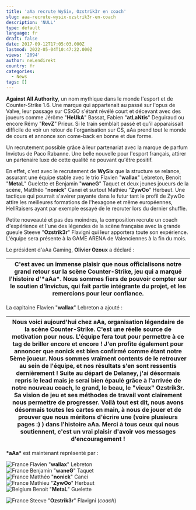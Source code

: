```yaml
---
title: 'aAa recrute WySix, Ozstrik3r en coach'
slug: aaa-recrute-wysix-ozstrik3r-en-coach
description: 'NULL'
type: default
language: fr
draft: false
date: 2017-09-12T17:05:03.000Z
lastmod: 2022-05-04T10:47:22.000Z
views: '2094'
author: neLendirekt
country: fr
categories:
  - News
tags: []
---
```

**Against All Authority**, un nom mythique dans le monde l'esport et de Counter-Strike 1.6\. Une marque qui appartenait au passé sur l'opus de Valve, leur passage sur CS:GO s'étant révélé court et décevant avec des joueurs comme Jérôme "**HeUkA**" Bassat, Fabien "**atLaNtis**" Deguiraud ou encore Rémy "**RevZ**" Prieur. Si le train semblait passé et qu'il apparaissait difficile de voir un retour de l'organisation sur CS, aAa prend tout le monde de cours et annonce son come-back en bonne et due forme. 

Un recrutement possible grâce à leur partenariat avec la marque de parfum Invictus de Paco Rabanne. Une belle nouvelle pour l'esport français, attirer un partenaire luxe de cette qualité ne pouvant qu'être positif.

En effet, c'est avec le recrutement de **WySix** que la structure se relance, assurant une équipe stable avec le trio Flavien "**wallax**" Lebreton, Benoit "**MetaL**" Guelette et Benjamin "**waneG**" Taquet et deux jeunes joueurs de la scène, Matthéo "**nonick**" Canei et surtout Mathieu "**ZywOo**" Herbaut. Une tactique qui pourrait s'avérer payante dans le futur tant le profil de ZywOo attire les meilleures formations de l'hexagone et même européennes, HellRaisers ayant par exemple essayé de le recruter lors du dernier shuffle. 

Petite nouveauté et pas des moindres, la composition recrute un coach d'expérience et l'une des légendes de la scène française avec la grande gueule Steeve "**Ozstrik3r**" Flavigni qui leur apportera toute son expérience. L'équipe sera présente à la GAME ARENA de Valenciennes à la fin du mois.

Le président d'aAa Gaming, **Olivier Ozoux** a déclaré : 

| C'est avec un immense plaisir que nous officialisons notre grand retour sur la scène Counter-Strike, jeu qui a marqué l'histoire d'\*aAa\*. Nous sommes fiers de pouvoir compter sur le soutien d'Invictus, qui fait partie intégrante du projet, et les remercions pour leur confiance. |
| ---------------------------------------------------------------------------------------------------------------------------------------------------------------------------------------------------------------------------------------------------------------------------------------- |

La capitaine Flavien "**wallax**" Lebreton a ajouté : 

| Nous voici aujourd'hui chez aAa, organisation légendaire de la scène Counter-Strike. C'est une réelle source de motivation pour nous. L'équipe fera tout pour permettre à ce tag de briller encore et encore ! J'en profite également pour annoncer que nonick est bien confirmé comme étant notre 5ème joueur. Nous sommes vraiment contents de le retrouver au sein de l'équipe, et nos résultats s'en sont ressentis dernièrement ! Suite au départ de Delaney, j'ai désormais repris le lead mais je serai bien épaulé grâce à l'arrivée de notre nouveau coach, le grand, le beau, le "vieux" Ozstrik3r. Sa vision de jeu et ses méthodes de travail vont clairement nous permettre de progresser. Voilà tout est dit, nous avons désormais toutes les cartes en main, à nous de jouer et de prouver que nous méritons d'écrire une (voire plusieurs pages :) ) dans l'histoire aAa. Merci à tous ceux qui nous soutiennent, c'est un vrai plaisir d'avoir vos messages d'encouragement ! |
| ---------------------------------------------------------------------------------------------------------------------------------------------------------------------------------------------------------------------------------------------------------------------------------------------------------------------------------------------------------------------------------------------------------------------------------------------------------------------------------------------------------------------------------------------------------------------------------------------------------------------------------------------------------------------------------------------------------------------------------------------------------------------------------------------------------------------------------------------------------------------------------------------------------------------------------------------------------------------------------------------- |

**\*aAa\*** est maintenant représenté par :

![France](/images/countries/fr.svg)⁠ Flavien "**wallax**" Lebreton  
![France](/images/countries/fr.svg)⁠ Benjamin "**waneG**" Taquet  
![France](/images/countries/fr.svg)⁠ Matthéo "**nonick**" Canei  
![France](/images/countries/fr.svg)⁠ Mathieu "**ZywOo**" Herbaut  
![Belgium](/images/countries/be.svg)⁠ Benoit "**MetaL**" Guelette

![France](/images/countries/fr.svg)⁠ Steeve "**Ozstrik3r**" Flavigni (_coach_)
